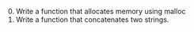 0. Write a function that allocates memory using malloc
 1. Write a function that concatenates two strings.
